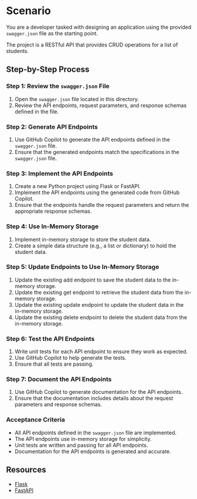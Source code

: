 # Scenario

You are a developer tasked with designing an application using the provided `swagger.json` file as the starting point.

The project is a RESTful API that provides CRUD operations for a list of students.

## Step-by-Step Process

### Step 1: Review the `swagger.json` File

1. Open the `swagger.json` file located in this directory.
2. Review the API endpoints, request parameters, and response schemas defined in the file.

### Step 2: Generate API Endpoints

1. Use GitHub Copilot to generate the API endpoints defined in the `swagger.json` file.
2. Ensure that the generated endpoints match the specifications in the `swagger.json` file.

### Step 3: Implement the API Endpoints

1. Create a new Python project using Flask or FastAPI.
2. Implement the API endpoints using the generated code from GitHub Copilot.
3. Ensure that the endpoints handle the request parameters and return the appropriate response schemas.

### Step 4: Use In-Memory Storage

1. Implement in-memory storage to store the student data.
2. Create a simple data structure (e.g., a list or dictionary) to hold the student data.

### Step 5: Update Endpoints to Use In-Memory Storage

1. Update the existing add endpoint to save the student data to the in-memory storage.
2. Update the existing get endpoint to retrieve the student data from the in-memory storage.
3. Update the existing update endpoint to update the student data in the in-memory storage.
4. Update the existing delete endpoint to delete the student data from the in-memory storage.

### Step 6: Test the API Endpoints

1. Write unit tests for each API endpoint to ensure they work as expected.
2. Use GitHub Copilot to help generate the tests.
3. Ensure that all tests are passing.

### Step 7: Document the API Endpoints

1. Use GitHub Copilot to generate documentation for the API endpoints.
2. Ensure that the documentation includes details about the request parameters and response schemas.

### Acceptance Criteria

- All API endpoints defined in the `swagger.json` file are implemented.
- The API endpoints use in-memory storage for simplicity.
- Unit tests are written and passing for all API endpoints.
- Documentation for the API endpoints is generated and accurate.

## Resources

- [Flask](https://flask.palletsprojects.com/)
- [FastAPI](https://fastapi.tiangolo.com/)
